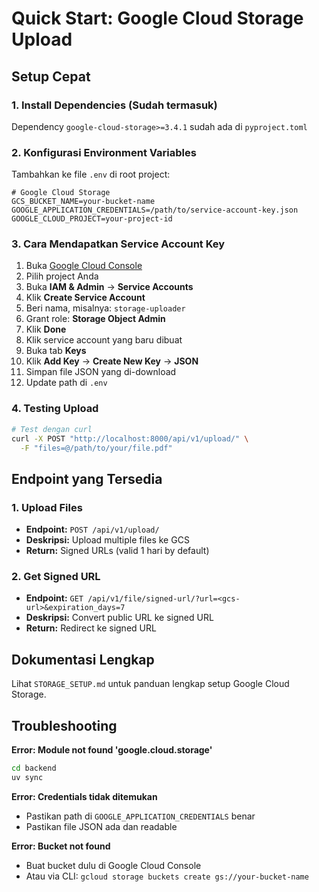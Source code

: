 # Quick Start: Google Cloud Storage Upload

## Setup Cepat

### 1. Install Dependencies (Sudah termasuk)
Dependency `google-cloud-storage>=3.4.1` sudah ada di `pyproject.toml`

### 2. Konfigurasi Environment Variables

Tambahkan ke file `.env` di root project:

```env
# Google Cloud Storage
GCS_BUCKET_NAME=your-bucket-name
GOOGLE_APPLICATION_CREDENTIALS=/path/to/service-account-key.json
GOOGLE_CLOUD_PROJECT=your-project-id
```

### 3. Cara Mendapatkan Service Account Key

1. Buka [Google Cloud Console](https://console.cloud.google.com)
2. Pilih project Anda
3. Buka **IAM & Admin** → **Service Accounts**
4. Klik **Create Service Account**
5. Beri nama, misalnya: `storage-uploader`
6. Grant role: **Storage Object Admin**
7. Klik **Done**
8. Klik service account yang baru dibuat
9. Buka tab **Keys**
10. Klik **Add Key** → **Create New Key** → **JSON**
11. Simpan file JSON yang di-download
12. Update path di `.env`

### 4. Testing Upload

```bash
# Test dengan curl
curl -X POST "http://localhost:8000/api/v1/upload/" \
  -F "files=@/path/to/your/file.pdf"
```

## Endpoint yang Tersedia

### 1. Upload Files
- **Endpoint:** `POST /api/v1/upload/`
- **Deskripsi:** Upload multiple files ke GCS
- **Return:** Signed URLs (valid 1 hari by default)

### 2. Get Signed URL
- **Endpoint:** `GET /api/v1/file/signed-url/?url=<gcs-url>&expiration_days=7`
- **Deskripsi:** Convert public URL ke signed URL
- **Return:** Redirect ke signed URL

## Dokumentasi Lengkap

Lihat `STORAGE_SETUP.md` untuk panduan lengkap setup Google Cloud Storage.

## Troubleshooting

**Error: Module not found 'google.cloud.storage'**
```bash
cd backend
uv sync
```

**Error: Credentials tidak ditemukan**
- Pastikan path di `GOOGLE_APPLICATION_CREDENTIALS` benar
- Pastikan file JSON ada dan readable

**Error: Bucket not found**
- Buat bucket dulu di Google Cloud Console
- Atau via CLI: `gcloud storage buckets create gs://your-bucket-name`

